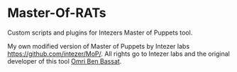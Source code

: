 # Master-Of-RATs
Custom scripts and plugins for Intezers Master of Puppets tool.

My own modified version of Master of Puppets by Intezer labs https://github.com/intezer/MoP/. 
All rights go to Intezer labs and the original developer of this tool [Omri Ben Bassat](https://twitter.com/omri9741). 
